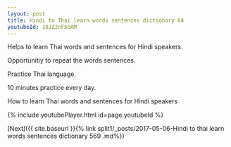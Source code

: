```yaml
---
layout: post
title: Hindi to Thai learn words sentences dictionary 64 
youtubeId: 10JZ2nF5bAM
---
```

 
 
Helps to learn Thai words and sentences for Hindi speakers.

Opportunitiy to repeat the words sentences. 

Practice Thai language. 
 
10 minutes practice every day. 
 
How to learn Thai words and sentences for Hindi speakers 
 
{% include youtubePlayer.html id=page.youtubeId %}
 
 
[Next]({{ site.baseurl }}{% link  split1/_posts/2017-05-06-Hindi to thai learn words sentences dictionary 569 .md%})
 
